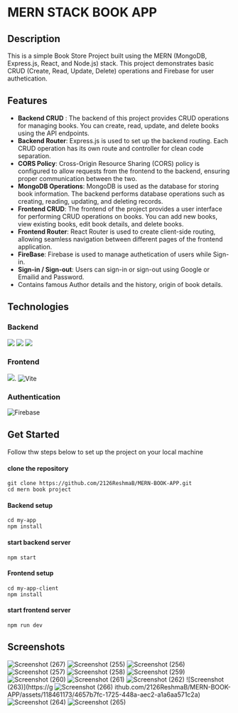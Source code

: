 # MERN STACK BOOK APP
## Description
This is a simple Book Store Project built using the MERN (MongoDB, Express.js, React, and Node.js) stack. This project demonstrates basic CRUD (Create, Read, Update, Delete) operations and Firebase for user authetication.
## Features
+ **Backend CRUD** : The backend of this project provides CRUD operations for managing books. You can create, read, update, and delete books using the API endpoints.
+ **Backend Router**: Express.js is used to set up the backend routing. Each CRUD operation has its own route and controller for clean code separation.
+ **CORS Policy**: Cross-Origin Resource Sharing (CORS) policy is configured to allow requests from the frontend to the backend, ensuring proper communication between the two.
+ **MongoDB Operations**: MongoDB is used as the database for storing book information. The backend performs database operations such as creating, reading, updating, and deleting records.
+ **Frontend CRUD**: The frontend of the project provides a user interface for performing CRUD operations on books. You can add new books, view existing books, edit book details, and delete books.
+ **Frontend Router**: React Router is used to create client-side routing, allowing seamless navigation between different pages of the frontend application.
+ **FireBase**: Firebase is used to manage authetication of users while Sign-in.
+ **Sign-in / Sign-out**: Users can sign-in or sign-out using Google or Emailid and Password.
+ Contains famous Author details and the history, origin of book details.
## Technologies
### Backend
![](https://img.shields.io/badge/MongoDB-4EA94B?style=for-the-badge&logo=mongodb&logoColor=white)
![](https://img.shields.io/badge/Express%20js-000000?style=for-the-badge&logo=express&logoColor=white)
![](https://img.shields.io/badge/Node%20js-339933?style=for-the-badge&logo=nodedotjs&logoColor=white)
### Frontend
 ![](https://img.shields.io/badge/React-20232A?style=for-the-badge&logo=react&logoColor=61DAFB).
 ![Vite](https://img.shields.io/badge/vite-%23646CFF.svg?style=for-the-badge&logo=vite&logoColor=white)
 ### Authentication
 ![Firebase](https://img.shields.io/badge/firebase-a08021?style=for-the-badge&logo=firebase&logoColor=ffcd34)
 ## Get Started
 Follow thw steps below to set up the project on your local machine
 #### clone the repository
 ```
 git clone https://github.com/2126ReshmaB/MERN-BOOK-APP.git
 cd mern book project
```
#### Backend setup
```
cd my-app
npm install
```
#### start backend server
```
npm start
```
#### Frontend setup
```
cd my-app-client
npm install
```
#### start frontend server
```
npm run dev
```
## Screenshots

 ![Screenshot (267)](https://github.com/2126ReshmaB/MERN-BOOK-APP/assets/118461173/1805688e-ade5-4c0b-b293-428dfc43b21e)
![Screenshot (255)](https://github.com/2126ReshmaB/MERN-BOOK-APP/assets/118461173/132627f0-4baa-4468-a7fa-70746a9c2c7f)
![Screenshot (256)](https://github.com/2126ReshmaB/MERN-BOOK-APP/assets/118461173/d8cd1be2-9d24-423e-8bec-e16decea761d)
![Screenshot (257)](https://github.com/2126ReshmaB/MERN-BOOK-APP/assets/118461173/60acbbc0-63ff-49b9-ae65-003a96165b5e)
![Screenshot (258)](https://github.com/2126ReshmaB/MERN-BOOK-APP/assets/118461173/19191498-ad27-44f4-bbf7-36e9fa9f6817)
![Screenshot (259)](https://github.com/2126ReshmaB/MERN-BOOK-APP/assets/118461173/88c95084-becd-4604-8471-29734cfc1c1b)
![Screenshot (260)](https://github.com/2126ReshmaB/MERN-BOOK-APP/assets/118461173/dbddcc68-00f7-442a-9382-77fb23d2294d)
![Screenshot (261)](https://github.com/2126ReshmaB/MERN-BOOK-APP/assets/118461173/384da87c-1fec-4055-9f7d-5e6f22a6e725)
![Screenshot (262)](https://github.com/2126ReshmaB/MERN-BOOK-APP/assets/118461173/4ce9fe80-b9dd-424c-9762-5fecb81156ee)
![Screenshot (263)](https://g
![Screenshot (266)](https://github.com/2126ReshmaB/MERN-BOOK-APP/assets/118461173/b4c3034a-69fd-4289-bc0d-c1b79ff01d10)
ithub.com/2126ReshmaB/MERN-BOOK-APP/assets/118461173/4657b7fc-1725-448a-aec2-a1a6aa571c2a)
![Screenshot (264)](https://github.com/2126ReshmaB/MERN-BOOK-APP/assets/118461173/c1a7d122-25f9-470f-aedf-ec5b1c9df88d)
![Screenshot (265)](https://github.com/2126ReshmaB/MERN-BOOK-APP/assets/118461173/3fd91467-1664-4925-b1e1-bc983f1f3b73)

 

